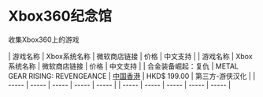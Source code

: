 # Xbox360纪念馆
收集Xbox360上的游戏

| 游戏名称 | Xbox系统名称 | 微软商店链接 | 价格 | 中文支持 | 
| 游戏名称 | Xbox系统名称 | 微软商店链接 | 价格 | 中文支持 | 
| 合金装备崛起：复仇 | METAL GEAR RISING: REVENGEANCE | [中国香港](https://marketplace.xbox.com/zh-HK/Product/METAL-GEAR-RISING-REVENGEANCE/66acd000-77fe-1000-9115-d8024b4e080a) | HKD$ 199.00 | 第三方-游侠汉化 | 
| ----- | ----- | ----- | ----- | ----- | 
| ----- | ----- | ----- | ----- | ----- | 
